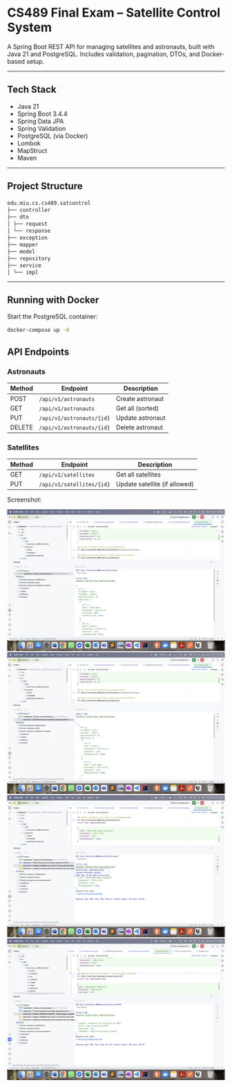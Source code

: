# CS489 Final Exam – Satellite Control System

A Spring Boot REST API for managing satellites and astronauts, built with Java 21 and PostgreSQL. Includes validation, pagination, DTOs, and Docker-based setup.

---

## Tech Stack

- Java 21
- Spring Boot 3.4.4
- Spring Data JPA
- Spring Validation
- PostgreSQL (via Docker)
- Lombok
- MapStruct
- Maven

---

## Project Structure
```
edu.miu.cs.cs489.satcontrol 
├── controller 
├── dto 
│ ├── request 
│ └── response 
├── exception 
├── mapper 
├── model 
├── repository 
├── service 
│ └── impl

```



---

## Running with Docker

Start the PostgreSQL container:

```bash
docker-compose up -d

```

API Endpoints
-------------

### Astronauts

| Method | Endpoint | Description |
| --- | --- | --- |
| POST | `/api/v1/astronauts` | Create astronaut |
| GET | `/api/v1/astronauts` | Get all (sorted) |
| PUT | `/api/v1/astronauts/{id}` | Update astronaut |
| DELETE | `/api/v1/astronauts/{id}` | Delete astronaut |

### Satellites

| Method | Endpoint | Description |
| --- | --- | --- |
| GET | `/api/v1/satellites` | Get all satellites |
| PUT | `/api/v1/satellites/{id}` | Update satellite (if allowed) |




Screenshot:

![01.png](screen/01.png)
![02.png](screen/02.png)
![03a.png](screen/03a.png)
![03b.png](screen/03b.png)



